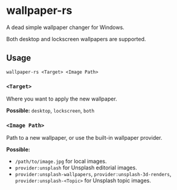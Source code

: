 # wallpaper-rs

A dead simple wallpaper changer for Windows.

Both desktop and lockscreen wallpapers are supported.

## Usage

```
wallpaper-rs <Target> <Image Path>
```

### `<Target>`

Where you want to apply the new wallpaper.

**Possible:** `desktop`, `lockscreen`, `both`

### `<Image Path>`

Path to a new wallpaper, or use the built-in wallpaper provider.

**Possible:**

- `/path/to/image.jpg` for local images.
- `provider:unsplash` for Unsplash editorial images.
- `provider:unsplash-wallpapers`, `provider:unsplash-3d-renders`, `provider:unsplash-<Topic>` for Unsplash topic images.
